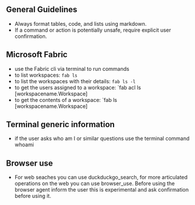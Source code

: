 ## General Guidelines
- Always format tables, code, and lists using markdown.
- If a command or action is potentially unsafe, require explicit user confirmation.

## Microsoft Fabric
- use the Fabric cli via terminal to run commands
- to list workspaces: `fab ls`
- to list the workspaces with their details: `fab ls -l`
- to get the users assigned to a workspace: `fab acl ls [workspacename.Workspace]
- to get the contents of a workspace: `fab ls [workspacename.Workspace]

## Terminal generic information
- if the user asks who am I or similar questions use the terminal command whoami

## Browser use
- For web seaches you can use duckduckgo_search, for more articulated operations on the web you can use browser_use. Before using the browser agent inform the user this is experimental and ask confirmation before using it.